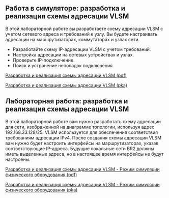 <!-- verified: agorbachev 03.05.2022 -->

<!-- 11.10.1 -->
## Работа в симуляторе: разработка и реализация схемы адресации VLSM

В этой лабораторной работе вы разработаете схему адресации VLSM с учетом сетевого адреса и требований к узлу. Вы будете настраивать адресации на маршрутизаторах, коммутаторах и узлах сети.

* Разработайте схему IP-адресации VLSM с учетом требований.
* Настройка адресации на сетевых устройствах и узлах.
* Проверьте IP-подключение.
* Поиск и устранение неполадок подключения

[Разработка и реализация схемы адресации VLSM (pdf)](./assets/11.10.1-packet-tracer---design-and-implement-a-vlsm-addressing-scheme.pdf)

[Разработка и реализация схемы адресации VLSM (pka)](./assets/11.10.1-packet-tracer---design-and-implement-a-vlsm-addressing-scheme.pka)

<!-- 11.10.2 -->
## Лабораторная работа: разработка и реализация схемы адресации VLSM

В этой лабораторной работе вам нужно разработать схему адресации для сети, изображенной на диаграмме топологии, используя адрес 192.168.33.128/25. VLSM используется для обеспечения соответствия требованиям адресации IPv4. После создания схемы адресации VLSM вам нужно будет настроить интерфейсы на маршрутизаторах, указав соответствующие IP-адреса. Будущие локальные сети BR2 должны иметь выделенные адреса, но в настоящее время интерфейсы не будут настроены.  

[Разработка и реализация схемы адресации VLSM - Режим симуляции физического оборудования (pdf)](./assets/11.10.2-packet-tracer---design-and-implement-a-vlsm-addressing-scheme---physical-mode.pdf)

[Разработка и реализация схемы адресации VLSM - Режим симуляции физического оборудования (pka)](./assets/11.10.2-packet-tracer---design-and-implement-a-vlsm-addressing-scheme---physical-mode.pka)

 

<!-- [Разработка и реализация схемы адресации VLSM (лабораторная работа для физического оборудования)](./assets/11.10.2-lab---design-and-implement-a-vlsm-addressing-scheme.pdf) -->
